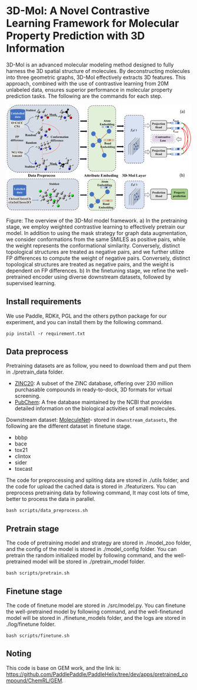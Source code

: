 # 3D-Mol: A Novel Contrastive Learning Framework for Molecular Property Prediction with 3D Information

3D-Mol is an advanced molecular modeling method designed to fully harness the 3D spatial structure of molecules. By deconstructing molecules into three geometric graphs, 3D-Mol effectively extracts 3D features. This approach, combined with the use of contrastive learning from 20M unlabeled data, ensures superior performance in molecular property prediction tasks. The following are the commands for each step.

![alt 属性文本](.\fig\frame.png)

Figure: The overview of the 3D-Mol model framework.
    a) In the pretraining stage, we employ weighted contrastive learning to effectively pretrain our model. In addition to using the mask strategy for graph data augmentation, we consider conformations from the same SMILES as positive pairs, while the weight represents the conformational similarity. Conversely, distinct topological structures are treated as negative pairs, and we further utilize FP differences to compute the weight of negative pairs. Conversely, distinct topological structures are treated as negative pairs, and the weight is dependent on FP differences. 
    b) In the finetuning stage, we refine the well-pretrained encoder using diverse downstream datasets, followed by supervised learning.

## Install requirements

We use Paddle, RDKit, PGL and the others python package for our experiment, and you can install them by the following command. 

    pip install -r requirement.txt

## Data preprocess

Pretraining datasets are as follow, you need to download them and put them in ./pretrain_data folder.

- [ZINC20](https://zinc20.docking.org/): A subset of the ZINC database, offering over 230 million purchasable compounds in ready-to-dock, 3D formats for virtual screening.
- [PubChem](https://pubchem.ncbi.nlm.nih.gov/): A free database maintained by the NCBI that provides detailed information on the biological activities of small molecules.

Downstream dataset:  [MoleculeNet](https://moleculenet.org/)- stored in `downstream_datasets`, the following are the different dataset in finetune stage.

- bbbp
- bace
- tox21
- clintox
- sider
- toxcast

The code for preprocessing and spliting data are stored in ./utils folder, and the code for upload the cached data is stored in ./featurizers. You can preprocess pretraining data by following command, It may cost lots of time, better to process the data in parallel.

    bash scripts/data_preprocess.sh

## Pretrain stage

The code of pretraining model and strategy are stored in ./model_zoo folder, and the config of the model is stored in ./model_config folder. You can pretrain the random initialized model by following command, and the well-pretrained model will be stored in ./pretrain_model folder. 

    bash scripts/pretrain.sh

## Finetune stage

The code of finetune model are stored in ./src/model.py. You can finetune the well-pretrained model by following command, and the well-finetuned model will be stored in ./finetune_models folder, and the logs are stored in ./log/finetune folder.

    bash scripts/finetune.sh

## Noting

This code is base on GEM work, and the link is: https://github.com/PaddlePaddle/PaddleHelix/tree/dev/apps/pretrained_compound/ChemRL/GEM.
